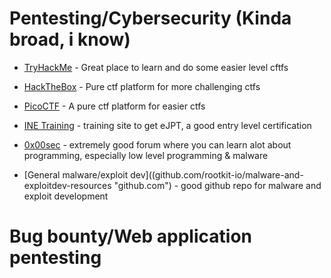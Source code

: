 # Pentesting/Cybersecurity (Kinda broad, i know)
- [TryHackMe](www.tryhackme.com)      - Great place to learn and do some easier level cftfs

- [HackTheBox](www.hackthebox.com)    - Pure ctf platform for more challenging ctfs 

- [PicoCTF](www.picoctf.com "picoctf.com")          - A pure ctf platform for easier ctfs

- [INE Training](www.ine.com "ine.com")         - training site to get eJPT, a good entry level certification

- [0x00sec](www.0x00sec.com "0x00sec.com")              - extremely good forum where you can learn alot about programming, especially low level programming & malware

- [General malware/exploit dev]((github.com/rootkit-io/malware-and-exploitdev-resources "github.com") - good github repo for malware and exploit development


# Bug bounty/Web application pentesting
